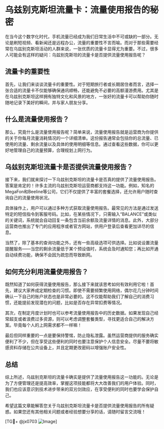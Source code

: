 # 乌兹别克斯坦流量卡：流量使用报告的秘密

在当今这个数字化时代，手机流量已经成为我们日常生活中不可或缺的一部分。无论是刷短视频、看新闻还是远程办公，流量的重要性不言而喻。而对于那些需要经常在乌兹别克斯坦活动的人群来说，一张优质的流量卡显得尤为重要。不过，很多人可能会有这样的疑问：乌兹别克斯坦的流量卡是否提供流量使用报告呢？

## 流量卡的重要性

首先，让我们来谈谈流量卡的重要性。对于短期旅行者或长期居住者而言，选择一张合适的流量卡不仅能够确保通讯顺畅，还能避免不必要的高额漫游费用。尤其是在乌兹别克斯坦这样拥有独特文化和风景的地方，一张好的流量卡可以帮助你随时随地记录下美好的瞬间，并与家人朋友分享。

## 什么是流量使用报告？

那么，究竟什么是流量使用报告呢？简单来说，流量使用报告就是运营商为你提供的关于你每月流量消耗情况的一个详细清单。这份报告通常会包括你的总流量、已使用的流量、剩余流量以及具体的使用明细等信息。通过查看这些数据，你可以更好地管理自己的流量预算，合理规划上网行为。

## 乌兹别克斯坦流量卡是否提供流量使用报告？

接下来，我们就来探讨一下乌兹别克斯坦的流量卡是否真的提供了流量使用报告。答案是肯定的！许多主流的乌兹别克斯坦运营商都支持这一功能。例如，知名的MegaFon和Beeline等公司，它们不仅提供了丰富的套餐选择，还允许用户随时查询自己的流量使用状况。

具体操作上，用户可以通过多种方式获取流量使用报告。最常见的方法是通过发送特定的短信指令到客服号码。比如，在某些情况下，只需输入“BALANCE”或类似的关键词，系统就会自动回复一条包含当前余额及流量详情的消息。此外，大部分运营商也推出了专门的应用程序或者官方网站，供用户登录后查看更加详尽的信息。

当然了，除了基本的查询功能之外，还有一些高级选项可供选择。比如说设置流量提醒服务——当您的剩余流量低于某个预设值时，系统会及时通知您；再比如开通自动续费功能，确保不会因为疏忽而导致断网。

## 如何充分利用流量使用报告？

既然知道了如何获得流量使用报告，那么接下来就该思考如何有效利用它啦！首先，建议大家养成定期检查的习惯。即使不需要频繁使用网络，偶尔花几分钟时间确认一下自己的账户状态也是非常必要的。这不仅能帮助我们了解自己的消费习惯，还能提前发现潜在的问题，比如是否存在异常扣费等情况。

其次，在制定月度计划时也可以参考流量使用报告中的历史数据。如果发现自己经常超支或者浪费过多资源，则可以考虑调整套餐类型，寻找更适合自己的解决方案。毕竟每个人的上网需求都不一样嘛！

最后但同样重要的一点是要保持警惕，防止隐私泄露。虽然运营商提供的服务确实便利了不少，但在享受这些便利的同时也要注意保护个人信息安全。尽量不要将敏感资料存储在公共设备上，并且定期更改密码以增强账户安全性。

## 总结

综上所述，乌兹别克斯坦的流量卡确实是提供了流量使用报告这一功能的。无论是为了方便管理还是提高效率，掌握这项技能都将大大改善我们的用户体验。同时，我们也应该意识到技术进步带来的双刃剑效应，在享受便利的同时也要学会保护自己。

希望这篇文章能解答您关于乌兹别克斯坦流量卡是否提供流量使用报告的所有疑惑。如果您还有其他相关问题或者经验想要分享的话，请随时留言交流哦！

[TG💪+ @jx0703 ![Image](https://github.com/user-attachments/assets/dbca1d08-cadb-493c-b0ec-ad6f7a83f270)]